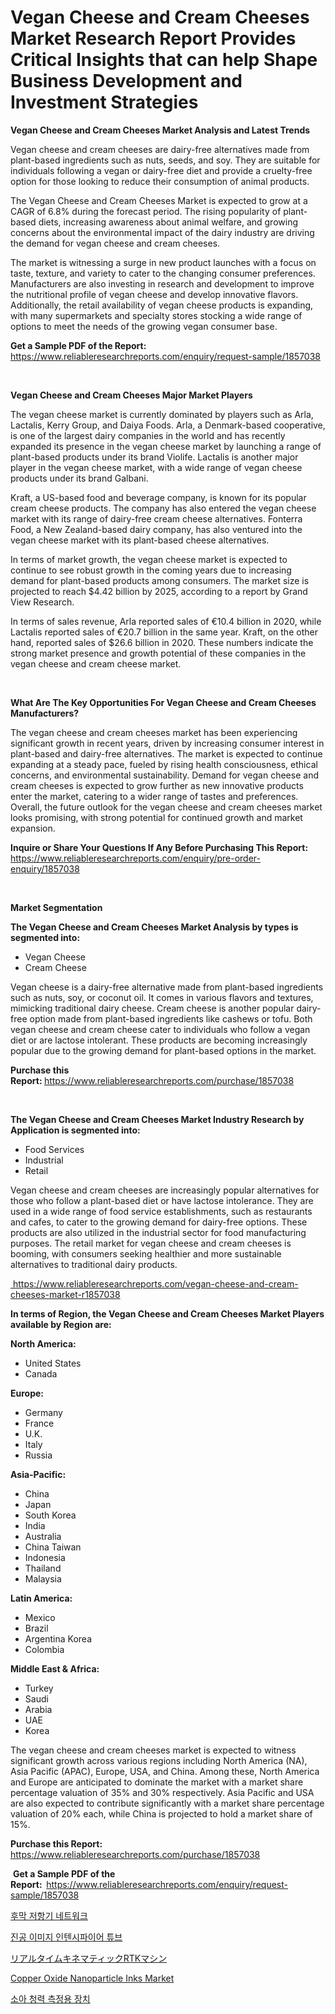 <p><h1>Vegan Cheese and Cream Cheeses Market Research Report Provides Critical Insights that can help Shape Business Development and Investment Strategies</h1></p><p><strong>Vegan Cheese and Cream Cheeses Market Analysis and Latest Trends</strong></p>
<p><p>Vegan cheese and cream cheeses are dairy-free alternatives made from plant-based ingredients such as nuts, seeds, and soy. They are suitable for individuals following a vegan or dairy-free diet and provide a cruelty-free option for those looking to reduce their consumption of animal products. </p><p>The Vegan Cheese and Cream Cheeses Market is expected to grow at a CAGR of 6.8% during the forecast period. The rising popularity of plant-based diets, increasing awareness about animal welfare, and growing concerns about the environmental impact of the dairy industry are driving the demand for vegan cheese and cream cheeses. </p><p>The market is witnessing a surge in new product launches with a focus on taste, texture, and variety to cater to the changing consumer preferences. Manufacturers are also investing in research and development to improve the nutritional profile of vegan cheese and develop innovative flavors. Additionally, the retail availability of vegan cheese products is expanding, with many supermarkets and specialty stores stocking a wide range of options to meet the needs of the growing vegan consumer base.</p></p>
<p><strong>Get a Sample PDF of the Report:&nbsp;</strong> <a href="https://www.reliableresearchreports.com/enquiry/request-sample/1857038">https://www.reliableresearchreports.com/enquiry/request-sample/1857038</a></p>
<p>&nbsp;</p>
<p><strong>Vegan Cheese and Cream Cheeses Major Market Players</strong></p>
<p><p>The vegan cheese market is currently dominated by players such as Arla, Lactalis, Kerry Group, and Daiya Foods. Arla, a Denmark-based cooperative, is one of the largest dairy companies in the world and has recently expanded its presence in the vegan cheese market by launching a range of plant-based products under its brand Violife. Lactalis is another major player in the vegan cheese market, with a wide range of vegan cheese products under its brand Galbani.</p><p>Kraft, a US-based food and beverage company, is known for its popular cream cheese products. The company has also entered the vegan cheese market with its range of dairy-free cream cheese alternatives. Fonterra Food, a New Zealand-based dairy company, has also ventured into the vegan cheese market with its plant-based cheese alternatives.</p><p>In terms of market growth, the vegan cheese market is expected to continue to see robust growth in the coming years due to increasing demand for plant-based products among consumers. The market size is projected to reach $4.42 billion by 2025, according to a report by Grand View Research.</p><p>In terms of sales revenue, Arla reported sales of €10.4 billion in 2020, while Lactalis reported sales of €20.7 billion in the same year. Kraft, on the other hand, reported sales of $26.6 billion in 2020. These numbers indicate the strong market presence and growth potential of these companies in the vegan cheese and cream cheese market.</p></p>
<p>&nbsp;</p>
<p><strong>What Are The Key Opportunities For Vegan Cheese and Cream Cheeses Manufacturers?</strong></p>
<p><p>The vegan cheese and cream cheeses market has been experiencing significant growth in recent years, driven by increasing consumer interest in plant-based and dairy-free alternatives. The market is expected to continue expanding at a steady pace, fueled by rising health consciousness, ethical concerns, and environmental sustainability. Demand for vegan cheese and cream cheeses is expected to grow further as new innovative products enter the market, catering to a wider range of tastes and preferences. Overall, the future outlook for the vegan cheese and cream cheeses market looks promising, with strong potential for continued growth and market expansion.</p></p>
<p><strong>Inquire or Share Your Questions If Any Before Purchasing This Report:</strong> <a href="https://www.reliableresearchreports.com/enquiry/pre-order-enquiry/1857038">https://www.reliableresearchreports.com/enquiry/pre-order-enquiry/1857038</a></p>
<p>&nbsp;</p>
<p><strong>Market Segmentation</strong></p>
<p><strong>The Vegan Cheese and Cream Cheeses Market Analysis by types is segmented into:</strong></p>
<p><ul><li>Vegan Cheese</li><li>Cream Cheese</li></ul></p>
<p><p>Vegan cheese is a dairy-free alternative made from plant-based ingredients such as nuts, soy, or coconut oil. It comes in various flavors and textures, mimicking traditional dairy cheese. Cream cheese is another popular dairy-free option made from plant-based ingredients like cashews or tofu. Both vegan cheese and cream cheese cater to individuals who follow a vegan diet or are lactose intolerant. These products are becoming increasingly popular due to the growing demand for plant-based options in the market.</p></p>
<p><strong>Purchase this Report:&nbsp;</strong><a href="https://www.reliableresearchreports.com/purchase/1857038">https://www.reliableresearchreports.com/purchase/1857038</a></p>
<p>&nbsp;</p>
<p><strong>The Vegan Cheese and Cream Cheeses Market Industry Research by Application is segmented into:</strong></p>
<p><ul><li>Food Services</li><li>Industrial</li><li>Retail</li></ul></p>
<p><p>Vegan cheese and cream cheeses are increasingly popular alternatives for those who follow a plant-based diet or have lactose intolerance. They are used in a wide range of food service establishments, such as restaurants and cafes, to cater to the growing demand for dairy-free options. These products are also utilized in the industrial sector for food manufacturing purposes. The retail market for vegan cheese and cream cheeses is booming, with consumers seeking healthier and more sustainable alternatives to traditional dairy products.</p></p>
<p><a href="https://www.reliableresearchreports.com/vegan-cheese-and-cream-cheeses-market-r1857038">&nbsp;https://www.reliableresearchreports.com/vegan-cheese-and-cream-cheeses-market-r1857038</a></p>
<p><strong>In terms of Region, the Vegan Cheese and Cream Cheeses Market Players available by Region are:</strong></p>
<p>
    <p> <strong> North America: </strong>
        <ul>
            <li>United States</li>
            <li>Canada</li>
        </ul>
        </p> 
    <p> <strong> Europe: </strong>
        <ul>
            <li>Germany</li>
            <li>France</li>
            <li>U.K.</li>
            <li>Italy</li>
            <li>Russia</li>
        </ul>
        </p> 
    <p> <strong> Asia-Pacific: </strong>
        <ul>
            <li>China</li>
            <li>Japan</li>
            <li>South Korea</li>
            <li>India</li>
            <li>Australia</li>
            <li>China Taiwan</li>
            <li>Indonesia</li>
            <li>Thailand</li>
            <li>Malaysia</li>
        </ul>
        </p> 
    <p> <strong> Latin America: </strong>
        <ul>
            <li>Mexico</li>
            <li>Brazil</li>
            <li>Argentina Korea</li>
            <li>Colombia</li>
        </ul>
        </p> 
    <p> <strong> Middle East & Africa: </strong>
        <ul>
            <li>Turkey</li>
            <li>Saudi</li>
            <li>Arabia</li>
            <li>UAE</li>
            <li>Korea</li>
        </ul>
    </p>
    </p>
<p><p>The vegan cheese and cream cheeses market is expected to witness significant growth across various regions including North America (NA), Asia Pacific (APAC), Europe, USA, and China. Among these, North America and Europe are anticipated to dominate the market with a market share percentage valuation of 35% and 30% respectively. Asia Pacific and USA are also expected to contribute significantly with a market share percentage valuation of 20% each, while China is projected to hold a market share of 15%.</p></p>
<p><strong>Purchase this Report: </strong><a href="https://www.reliableresearchreports.com/purchase/1857038">https://www.reliableresearchreports.com/purchase/1857038</a></p>
<p>&nbsp;<strong>Get a Sample PDF of the Report:&nbsp;&nbsp;</strong><a href="https://www.reliableresearchreports.com/enquiry/request-sample/1857038">https://www.reliableresearchreports.com/enquiry/request-sample/1857038</a></p>
<p><strong></strong></p>
<p><p><a href="https://github.com/sammyUltyylrich9067856/Market-Research-Report-List-2/blob/main/5286280122442.md">후막 저항기 네트워크</a></p><p><a href="https://github.com/Elenrrera7685/Market-Research-Report-List-2/blob/main/4397551122441.md">진공 이미지 인텐시파이어 튜브</a></p><p><a href="https://github.com/LizaHeller2023/Market-Research-Report-List-1/blob/main/6745871124391.md">リアルタイムキネマティックRTKマシン</a></p><p><a href="https://github.com/ashepherd82/Market-Research-Report-List-4/blob/main/copper-oxide-nanoparticle-inks-market.md">Copper Oxide Nanoparticle Inks Market</a></p><p><a href="https://medium.com/@boydsmitham726/%EC%86%8C%EC%95%84-%EC%B2%AD%EB%8A%A5%EA%B2%80%EC%82%AC%EC%9A%A9-%EA%B8%B0%EA%B8%B0-%EC%8B%9C%EC%9E%A5-%EC%8B%9C%EC%9E%A5-%EC%A0%90%EC%9C%A0%EC%9C%A8-%EC%8B%9C%EC%9E%A5-%EB%8F%99%ED%96%A5-%EB%B0%8F-%EB%AF%B8%EB%9E%98-%EC%84%B1%EC%9E%A5-%ED%83%90%EC%83%89-29b01a2e17e3">소아 청력 측정용 장치</a></p></p>